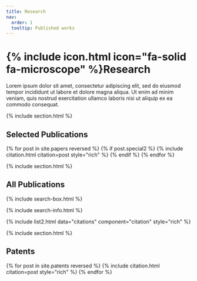 ```yaml
---
title: Research
nav:
  order: 1
  tooltip: Published works
---
```


# {% include icon.html icon="fa-solid fa-microscope" %}Research

Lorem ipsum dolor sit amet, consectetur adipiscing elit, sed do eiusmod tempor incididunt ut labore et dolore magna aliqua.
Ut enim ad minim veniam, quis nostrud exercitation ullamco laboris nisi ut aliquip ex ea commodo consequat.

{% include section.html %}

## Selected Publications

{% for post in site.papers reversed %}
  {% if post.special2 %}
    {% include citation.html citation=post style="rich" %}
  {% endif %}
{% endfor %}

{% include section.html %}

## All Publications

<div id="all-publications"> <!-- Start of All Publications div -->
  
  {% include search-box.html %}

  {% include search-info.html %}

  {% include list2.html data="citations" component="citation" style="rich" %}
  
</div> <!-- End of All Publications div -->

{% include section.html %}

## Patents
{% for post in site.patents reversed %}
    {% include citation.html citation=post style="rich" %}
{% endfor %}


